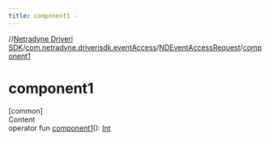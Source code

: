 ```yaml
---
title: component1 -
---
```

//[Netradyne Driveri SDK](../../index.md)/[com.netradyne.driverisdk.eventAccess](../index.md)/[NDEventAccessRequest](index.md)/[component1](component1.md)



# component1  
[common]  
Content  
operator fun [component1](component1.md)(): [Int](https://kotlinlang.org/api/latest/jvm/stdlib/kotlin/-int/index.html)  



